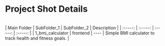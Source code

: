 <h1>Project Shot Details</h1>
<br>
| 	Main Folder	 | 	SubFolder_1	 | 	SubFolder_2	 | 	Description	 | 
| 	:-----:	 | 	:-----:	 |  :-----:	 |  :-----:	 |
| 	1_bmi_calculator	| 	frontend	| 	----	 | Simple BMI calculator to track health and fitness goals. 		 |


